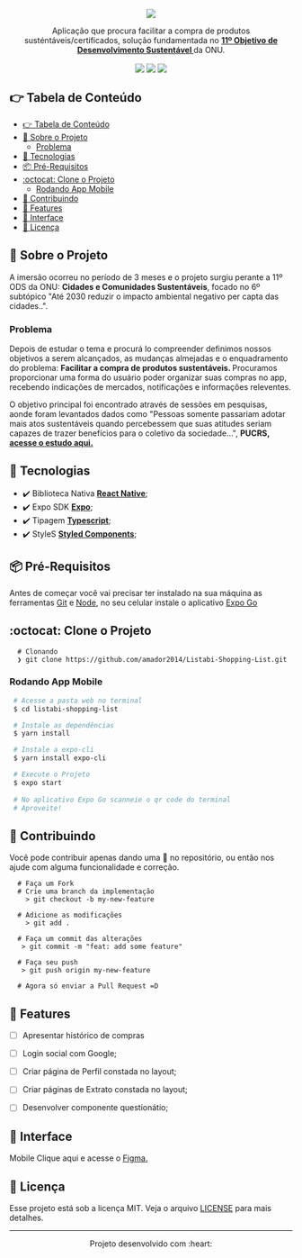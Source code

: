 
<p align="center" >
  <img align="center"src="./assets/listabi-cover.jpg" />
</p>

<p align="center">
  Aplicação que procura facilitar a compra de produtos susténtáveis/certificados, solução fundamentada no <strong><a href="https://odsbrasil.gov.br/">11º Objetivo de Desenvolvimento Sustentável </a></strong> da ONU.
</p>

<p align="center" >
  <img align="center" src="https://img.shields.io/github/last-commit/amador2014/Listabi-Shopping-List">
  <img align="center" src="https://img.shields.io/github/languages/count/amador2014/Listabi-Shopping-List" />
  <img align="center" src="https://img.shields.io/github/languages/top/amador2014/Listabi-Shopping-List" />
</p>

<div id="tabela-de-conteudo" />

## :point_right: Tabela de Conteúdo
- [:point_right: Tabela de Conteúdo](#point_right-tabela-de-conteúdo)
- [:speech_balloon:	Sobre o Projeto](#speech_balloonsobre-o-projeto)
  - [Problema](#problema)
- [:rocket: Tecnologias](#rocket-tecnologias)
- [📦️ Pré-Requisitos](#️-pré-requisitos)
- [:octocat: Clone o Projeto](#octocat-clone-o-projeto)
  - [Rodando App Mobile](#rodando-app-mobile)
- [:tada: Contribuindo](#tada-contribuindo)
- [:ring: Features](#ring-features)
- [🎨 Interface](#-interface)
- [:memo: Licença](#memo-licença)


<div id="about" />

## :speech_balloon:	Sobre o Projeto

<p>
 A imersão ocorreu no período de 3 meses e o projeto surgiu perante a 11º ODS da ONU: <strong> Cidades e Comunidades Sustentáveis</strong>, focado no 6º subtópico "Até 2030 reduzir o impacto ambiental negativo per capta das cidades..". 
</p>

<div id="problem" />

### Problema
<p>
 Depois de estudar o tema e procurá lo compreender definimos nossos objetivos a serem alcançados, as mudanças almejadas e o enquadramento do problema: <strong>Facilitar a compra de produtos sustentáveis. </strong> Procuramos proporcionar uma forma do usuário poder organizar suas compras no app, recebendo indicações de mercados, notificações e informações releventes.
  
 O objetivo principal foi encontrado através de sessões em pesquisas, aonde foram levantados dados como "Pessoas somente passariam adotar mais atos sustentáveis quando percebessem que suas atitudes seriam capazes de trazer benefícios para o coletivo da sociedade...", <strong>PUCRS, <a href="https://www.pucrs.br/blog/sustentabilidade-cresce-entre-os-jovens-brasileiros-aponta-estudo-da-pucrs/">acesse o estudo aqui.</a></strong>  
</p>


<div id="tech" />

## :rocket: Tecnologias
- :heavy_check_mark: Biblioteca Nativa **[React Native](https://reactnative.dev/)**;
- :heavy_check_mark: Expo SDK **[Expo](https://expo.io/)**;
- :heavy_check_mark: Tipagem **[Typescript](https://www.typelang.org/)**;
- :heavy_check_mark: StyleS **[Styled Components](https://reactnative.dev/)**;

<div id="pre-requisitos" />

## 📦️ Pré-Requisitos
Antes de começar você vai precisar ter instalado na sua máquina as ferramentas [Git](https://git-scm.com/downloads) e [Node](https://nodejs.org/en/), no seu celular instale o aplicativo [Expo Go](https://play.google.com/store/apps/details?id=host.exp.exponent&hl=pt_BR&gl=US)


<div id="clonando" />

## :octocat: Clone o Projeto
```git
  # Clonando
  ❯ git clone https://github.com/amador2014/Listabi-Shopping-List.git
 ```

<div id="run" />

### Rodando App Mobile

```bash
 # Acesse a pasta web no terminal
 $ cd listabi-shopping-list

 # Instale as dependências
 $ yarn install

 # Instale a expo-cli
 $ yarn install expo-cli

 # Execute o Projeto
 $ expo start 
 
 # No aplicativo Expo Go scanneie o qr code do terminal
 # Aproveite!
```

<div id="contribute" />

## :tada: Contribuindo

Você pode contribuir apenas dando uma :star2: no repositório, ou então nos ajude com alguma funcionalidade e correção.

```
  # Faça um Fork
  # Crie uma branch da implementação
    > git checkout -b my-new-feature
  
  # Adicione as modificações
    > git add .
    
  # Faça um commit das alterações
   > git commit -m "feat: add some feature"
   
  # Faça seu push
   > git push origin my-new-feature
   
  # Agora só enviar a Pull Request =D
 ```

 <div id="features" />
 
 ## :ring: Features
- [ ] Apresentar histórico de compras
- [ ] Login social com Google;
- [ ] Criar página de Perfil constada no layout;
- [ ] Criar páginas de Extrato constada no layout;
- [ ] Desenvolver componente questionátio;


<div id="layout" />

## 🎨 Interface 

 Mobile
Clique aqui e acesse o [Figma.](https://www.figma.com/file/CYnxQ2lg5PvNWWxOZxHbGh/SENAI-3T---LISTABI?node-id=0%3A1)


<div id="licenca" />

## :memo: Licença
Esse projeto está sob a licença MIT. Veja o arquivo [LICENSE](LICENSE.md) para mais detalhes.

---

<p align="center" > 
   Projeto desenvolvido com :heart:
</p>






